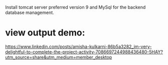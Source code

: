Install tomcat server preferred version 9 and MySql for the backend database management. 
# view output demo: 
https://www.linkedin.com/posts/amisha-kulkarni-86b5a3282_im-very-delightful-to-complete-the-project-activity-7086697244988436480-5HAY?utm_source=share&utm_medium=member_desktop
